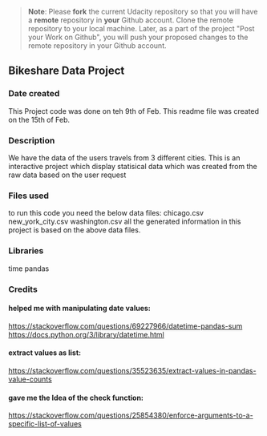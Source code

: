 >**Note**: Please **fork** the current Udacity repository so that you will have a **remote** repository in **your** Github account. Clone the remote repository to your local machine. Later, as a part of the project "Post your Work on Github", you will push your proposed changes to the remote repository in your Github account.

## Bikeshare Data Project

### Date created
This Project code was done on teh 9th of Feb.
This readme file was created on the 15th of Feb.

### Description
We have the data of the users travels from 3 different cities.
This is an interactive project which display statisical data which was created
from the raw data based on the user request

### Files used
to run this code you need the below data files:
chicago.csv
new_york_city.csv
washington.csv
all the generated information in this project is based on the above data files.

### Libraries
time
pandas

### Credits
#### helped me with manipulating date values: 
https://stackoverflow.com/questions/69227966/datetime-pandas-sum
https://docs.python.org/3/library/datetime.html


#### extract values as list:
https://stackoverflow.com/questions/35523635/extract-values-in-pandas-value-counts


#### gave me the Idea of the check function:
https://stackoverflow.com/questions/25854380/enforce-arguments-to-a-specific-list-of-values

